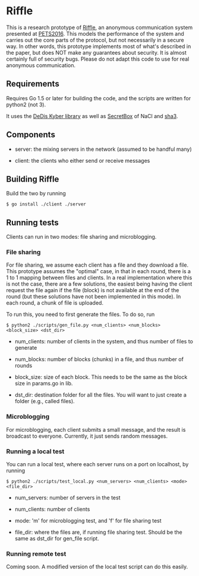 # Riffle

This is a research prototype of
[Riffle](https://people.csail.mit.edu/devadas/pubs/riffle.pdf), an
anonymous communication system presented at
[PETS2016](https://www.petsymposium.org/). This models the performance
of the system and carries out the core parts of the protocol, but not
necessarily in a secure way. In other words, this prototype implements
most of what's described in the paper, but does NOT make any
guarantees about security. It is almost certainly full of security
bugs. Please do not adapt this code to use for real anonymous
communication.

## Requirements

Requires Go 1.5 or later for building the code, and the
scripts are written for python2 (not 3).

It uses the [DeDis Kyber library](https://github.com/dedis/kyber)
as well as [SecretBox](http://golang.org/x/crypto/nacl/secretbox) of
NaCl and [sha3](http://golang.org/x/crypto/sha3).

## Components

* server: the mixing servers in the network (assumed to be handful many)

* client: the clients who either send or receive messages

## Building Riffle

Build the two by running

    $ go install ./client ./server

## Running tests

Clients can run in two modes: file sharing and microblogging.

### File sharing

For file sharing, we assume each client has a file and they download a
file. This prototype assumes the "optimal" case, in that in each
round, there is a 1 to 1 mapping between files and clients.  In a real
implementation where this is not the case, there are a few solutions,
the easiest being having the client request the file again if the file
(block) is not available at the end of the round (but these solutions
have not been implemented in this mode). In each round, a chunk of
file is uploaded.

To run this, you need to first generate the files. To do so, run

    $ python2 ./scripts/gen_file.py <num_clients> <num_blocks> <block_size> <dst_dir>

* num_clients: number of clients in the system, and thus number of
 files to generate

* num_blocks: number of blocks (chunks) in a file, and thus number of
 rounds

* block_size: size of each block. This needs to be the same as the
 block size in params.go in lib.

* dst_dir: destination folder for all the files. You will want to just
 create a folder (e.g., called files).


### Microblogging

For microblogging, each client submits a small message, and the result
is broadcast to everyone. Currently, it just sends random messages.

### Running a local test
You can run a local test, where each server runs on a port on
localhost, by running

    $ python2 ./scripts/test_local.py <num_servers> <num_clients> <mode> <file_dir>

* num_servers: number of servers in the test

* num_clients: number of clients

* mode: 'm' for microblogging test, and 'f' for file sharing test

* file_dir: where the files are, if running file sharing test. Should
 be the same as dst_dir for gen_file script.


### Running remote test

Coming soon. A modified version of the local test script can do this
easily.
